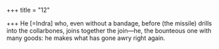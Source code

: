 +++
title = "12"

+++
He [=Indra] who, even without a bandage, before (the missile) drills  into the collarbones,
joins together the join—he, the bounteous one with many goods: he  makes what has gone awry right again.